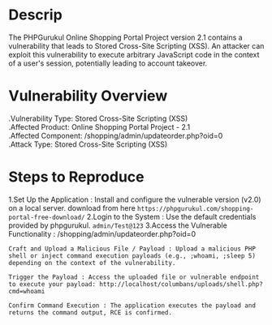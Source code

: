 # Descrip
The PHPGurukul Online Shopping Portal Project version 2.1 contains a vulnerability that leads to Stored Cross-Site Scripting (XSS). An attacker can exploit this vulnerability to execute arbitrary JavaScript code in the context of a user's session, potentially leading to account takeover.

# Vulnerability Overview
.Vulnerability Type: Stored Cross-Site Scripting (XSS)  
.Affected Product: Online Shopping Portal Project - 2.1  
.Affected Component: /shopping/admin/updateorder.php?oid=0  
.Attack Type: Stored Cross-Site Scripting (XSS)

# Steps to Reproduce

1.Set Up the Application : Install and configure the vulnerable version (v2.0) on a local server. download from here
``https://phpgurukul.com/shopping-portal-free-download/``
2.Login to the System : Use the default credentials provided by phpgurukul.
``admin/Test@123``
3.Access the Vulnerable Functionality : /shopping/admin/updateorder.php?oid=0

    Craft and Upload a Malicious File / Payload : Upload a malicious PHP shell or inject command execution payloads (e.g., ;whoami, ;sleep 5) depending on the context of the vulnerability.

    Trigger the Payload : Access the uploaded file or vulnerable endpoint to execute your payload: http://localhost/columbans/uploads/shell.php?cmd=whoami

    Confirm Command Execution : The application executes the payload and returns the command output, RCE is confirmed.
